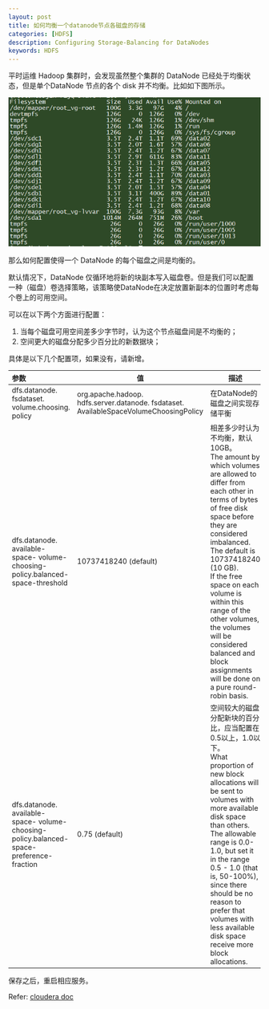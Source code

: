 ```yaml
---
layout: post
title: 如何均衡一个datanode节点各磁盘的存储
categories: [HDFS]
description: Configuring Storage-Balancing for DataNodes
keywords: HDFS
---
```


平时运维 Hadoop 集群时，会发现虽然整个集群的 DataNode 已经处于均衡状态，但是单个DataNode 节点的各个 disk 并不均衡。比如如下图所示。

![imbalance between volume](/images/posts/hdfs/balance-disk-storage-within-a-DN.png)

那么如何配置使得一个 DataNode 的每个磁盘之间是均衡的。

默认情况下，DataNode 仅循环地将新的块副本写入磁盘卷。但是我们可以配置一种（磁盘）卷选择策略，该策略使DataNode在决定放置新副本的位置时考虑每个卷上的可用空间。

可以在以下两个方面进行配置：

1. 当每个磁盘可用空间差多少字节时，认为这个节点磁盘间是不均衡的；
2. 空间更大的磁盘分配多少百分比的新数据块；

具体是以下几个配置项，如果没有，请新增。

| 参数                                                         | 值                                                           | 描述                                                         |
| :----------------------------------------------------------- | ------------------------------------------------------------ | ------------------------------------------------------------ |
| dfs.datanode. fsdataset. volume.choosing. policy             | org.apache.hadoop. hdfs.server.datanode. fsdataset. AvailableSpaceVolumeChoosingPolicy | 在DataNode的磁盘之间实现存储平衡                             |
| dfs.datanode. available-space- volume-choosing- policy.balanced- space-threshold | 10737418240 (default)                                        | 相差多少时认为不均衡，默认10GB。<br />The amount by which volumes are allowed to differ from each other in terms of bytes of free disk space before they are considered imbalanced. The default is 10737418240 (10 GB).<br />If the free space on each volume is within this range of the other volumes, the volumes will be considered balanced and block assignments will be done on a pure round-robin basis. |
| dfs.datanode. available-space- volume-choosing- policy.balanced- space-preference-fraction | 0.75 (default)                                               | 空间较大的磁盘分配新块的百分比，应当配置在0.5以上，1.0以下。<br />What proportion of new block allocations will be sent to volumes with more available disk space than others. The allowable range is 0.0-1.0, but set it in the range 0.5 - 1.0 (that is, 50-100%), since there should be no reason to prefer that volumes with less available disk space receive more block allocations. |



保存之后，重启相应服务。



Refer: [cloudera doc](https://docs.cloudera.com/documentation/enterprise/5-4-x/topics/admin_dn_storage_balancing.html)
